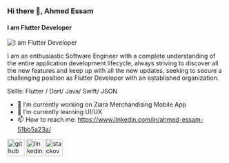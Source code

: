 ### Hi there 👋, Ahmed Essam
#### I am Flutter Developer
![I am Flutter Developer](https://raw.githubusercontent.com/mohamedabusrea/mohamedabusrea/master/profile-img.png)

I am an enthusiastic Software Engineer with a complete understanding of the entire application development lifecycle, always striving to discover all the new features and keep up with all the new updates, seeking to secure a challenging position as Flutter Developer with an established organization.

Skills: Flutter / Dart/ Java/ Swift/ JSON

- 🔭 I’m currently working on Ziara Merchandising Mobile App 
- 🌱 I’m currently learning UI/UX 
- 📫 How to reach me: https://www.linkedin.com/in/ahmed-essam-51bb5a23a/ 


[<img src='https://cdn.jsdelivr.net/npm/simple-icons@3.0.1/icons/github.svg' alt='github' height='40'>](https://github.com/https://github.com/ahmedessam3le)  [<img src='https://cdn.jsdelivr.net/npm/simple-icons@3.0.1/icons/linkedin.svg' alt='linkedin' height='40'>](https://www.linkedin.com/in/https://www.linkedin.com/in/ahmed-essam-51bb5a23a//)  [<img src='https://cdn.jsdelivr.net/npm/simple-icons@3.0.1/icons/stackoverflow.svg' alt='stackoverflow' height='40'>](https://stackoverflow.com/users/https://stackoverflow.com/users/19153221/ahmed-essam?tab=profile)  



<!---
ahmedessam3le/ahmedessam3le is a ✨ special ✨ repository because its `README.md` (this file) appears on your GitHub profile.
You can click the Preview link to take a look at your changes.
--->
